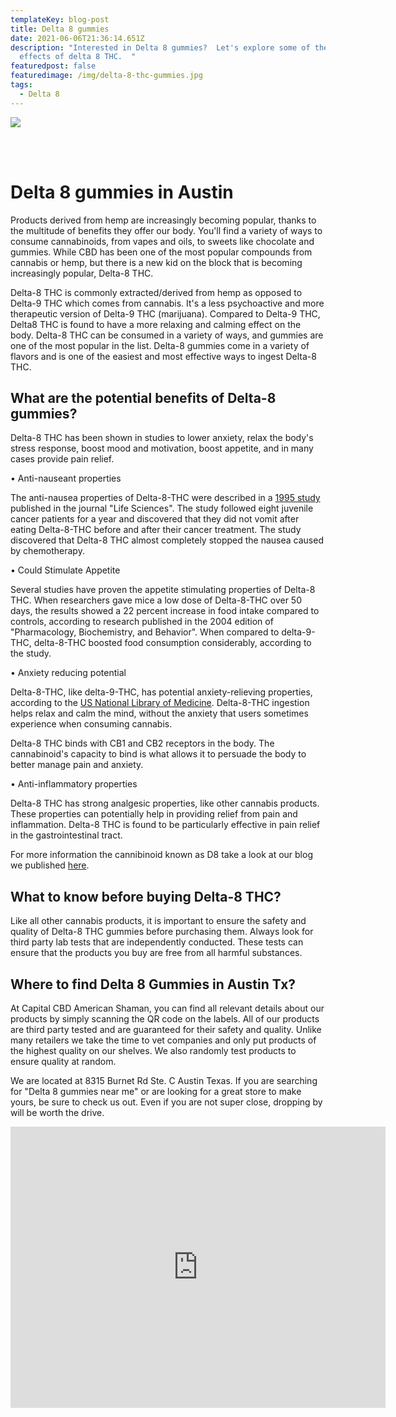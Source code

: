 ```yaml
---
templateKey: blog-post
title: Delta 8 gummies
date: 2021-06-06T21:36:14.651Z
description: "Interested in Delta 8 gummies?  Let's explore some of the possible
  effects of delta 8 THC.  "
featuredpost: false
featuredimage: /img/delta-8-thc-gummies.jpg
tags:
  - Delta 8
---
```

![](/img/delta-8-thc-gummies.jpg)

<br><br>

# D﻿elta 8 gummies in Austin

Products derived from hemp are increasingly becoming popular, thanks to the multitude of benefits they offer our body.  You'll find a variety of ways to consume cannabinoids, from vapes and oils, to sweets like chocolate and gummies.  While CBD has been one of the most popular compounds from cannabis or hemp, but there is a new kid on the block that is becoming increasingly popular, Delta-8 THC.

Delta-8 THC is commonly extracted/derived from hemp as opposed to Delta-9 THC which comes from cannabis.  It's a less psychoactive and more therapeutic version of Delta-9 THC (marijuana).  Compared to Delta-9 THC, Delta8 THC is found to have a more relaxing and calming effect on the body.  Delta-8 THC can be consumed in a variety of ways, and gummies are one of the most popular in the list.  Delta-8 gummies come in a variety of flavors and is one of the easiest and most effective ways to ingest Delta-8 THC. 

## What are the potential benefits of Delta-8 gummies?

Delta-8 THC has been shown in studies to lower anxiety, relax the body's stress response, boost mood and motivation, boost appetite, and in many cases provide pain relief.

•	Anti-nauseant properties

The anti-nausea properties of Delta-8-THC were described in a [1995 study](https://www.sciencedirect.com/science/article/abs/pii/002432059500194B?via%3Dihubhttps://www.sciencedirect.com/science/article/abs/pii/002432059500194B?via%3Dihub) published in the journal "Life Sciences".  The study followed eight juvenile cancer patients for a year and discovered that they did not vomit after eating Delta-8-THC before and after their cancer treatment.  The study discovered that Delta-8 THC almost completely stopped the nausea caused by chemotherapy. 

•	Could Stimulate Appetite 

Several studies have proven the appetite stimulating properties of Delta-8 THC.  When researchers gave mice a low dose of Delta-8-THC over 50 days, the results showed a 22 percent increase in food intake compared to controls, according to research published in the 2004 edition of "Pharmacology, Biochemistry, and Behavior".  When compared to delta-9-THC, delta-8-THC boosted food consumption considerably, according to the study.   

 •	Anxiety reducing potential

Delta-8-THC, like delta-9-THC, has potential anxiety-relieving properties, according to the [US National Library of Medicine](https://pubchem.ncbi.nlm.nih.gov/compound/delta8-THC).  Delta-8-THC ingestion helps relax and calm the mind, without the anxiety that users sometimes experience when consuming cannabis.

Delta-8 THC binds with CB1 and CB2 receptors in the body.  The cannabinoid's capacity to bind is what allows it to persuade the body to better manage pain and anxiety.

•	Anti-inflammatory properties

Delta-8 THC has strong analgesic properties, like other cannabis products.  These properties can potentially help in providing relief from pain and inflammation.  Delta-8 THC is found to be particularly effective in pain relief in the gastrointestinal tract.

For more information the cannibinoid known as D8 take a look at our blog we published [here](https://capitalamericanshaman.com/blog/delta-8/).

## What to know before buying Delta-8 THC?

Like all other cannabis products, it is important to ensure the safety and quality of Delta-8 THC gummies before purchasing them.  Always look for third party lab tests that are independently conducted.  These tests can ensure that the products you buy are free from all harmful substances.

## W﻿here to find Delta 8 Gummies in Austin Tx?

At Capital CBD American Shaman, you can find all relevant details about our products by simply scanning the QR code on the labels.  All of our products are third party tested and are guaranteed for their safety and quality.  Unlike many retailers we take the time to vet companies and only put products of the highest quality on our shelves.  We also randomly test products to ensure quality at random.

W﻿e are located at 8315 Burnet Rd Ste. C Austin Texas.  If you are searching for "Delta 8 gummies near me" or are looking for a great store to make yours, be sure to check us out.   Even if you are not super close, dropping by will be worth the drive.

<center><iframe src="https://www.google.com/maps/embed?pb=!1m18!1m12!1m3!1d3442.5441840515764!2d-97.7283884!3d30.363901699999996!2m3!1f0!2f0!3f0!3m2!1i1024!2i768!4f13.1!3m3!1m2!1s0x8644cb31a4fe226f%3A0x34275657f2964730!2sCapital%20CBD%20American%20Shaman!5e0!3m2!1sen!2sus!4v1667507515248!5m2!1sen!2sus" width="600" height="450" style="border:0;" allowfullscreen="" loading="lazy" referrerpolicy="no-referrer-when-downgrade"></iframe><center/>